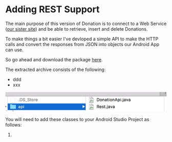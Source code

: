 # Adding REST Support

The main purpose of this version of Donation is to connect to a Web Service ([our sister site](http://donationweb-4-0.herokuapp.com)) and be able to retrieve, insert and delete Donations.

To make things a bit easier I've devloped a simple API to make the HTTP calls and convert the responses from JSON into objects our Android App can use.

So go ahead and download the package [here](../archives/api.zip).

The extracted archive consists of the following:

* ddd
* xxx


![](../img/lab6s201.png)

You will need to add these classes to your Android Studio Project as follows:

1. 
